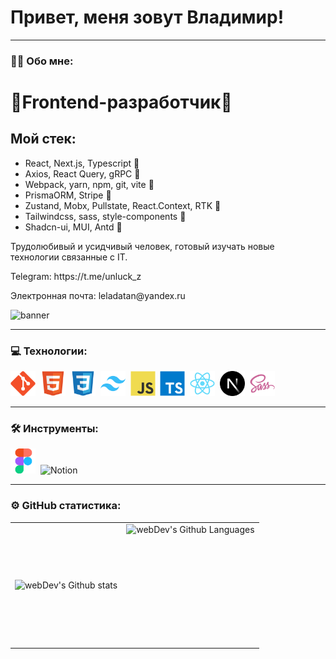 # Привет, меня зовут Владимир!

---

### :man_technologist: Обо мне:

<h1>🌌Frontend-разработчик🌌</h1>

<h2>Мой стек:</h2>

<ul>
<li>
  React, Next.js, Typescript 🌠
</li>
  <li>
  Axios, React Query, gRPC 🌠
</li>
  <li>
  Webpack, yarn, npm, git, vite 🌠
</li>
  <li>
  PrismaORM, Stripe 🌠
</li>
  <li>
  Zustand, Mobx, Pullstate, React.Context, RTK 🌠
</li>
  <li>
  Tailwindcss, sass, style-components 🌠
</li>
<li>
  Shadcn-ui, MUI, Antd 🌠
</li>
</ul>

<p>
  Трудолюбивый и усидчивый человек, готовый изучать новые технологии связанные с IT.

  <p>Telegram: https://t.me/unluck_z</p>
  <p>Электронная почта: leladatan@yandex.ru</p>
</p>

<img src="https://sun9-19.userapi.com/impg/qsa5ecN1BzRqWGVt8JJ6zcdoV7GSPiypbOGLsA/gXONJkykrKk.jpg?size=2370x1000&quality=95&sign=e41736062f585023f5f0753502430c0d&type=album" title="banner" alt="banner" />

---

### 💻 Технологии:

<div>
  <img src="https://github.com/devicons/devicon/blob/master/icons/git/git-original.svg" title="git" alt="git" width="40" height="40"/>&nbsp
  <img src="https://github.com/devicons/devicon/blob/master/icons/html5/html5-original.svg" title="html5" alt="html5" width="40" height="40"/>&nbsp
  <img src="https://github.com/devicons/devicon/blob/master/icons/css3/css3-original.svg" title="css" alt="css" width="40" height="40"/>&nbsp
  <img src="https://github.com/devicons/devicon/blob/master/icons/tailwindcss/tailwindcss-original.svg" title="tailwindcss" alt="tailwindcss" width="40" height="40"/>&nbsp
  <img src="https://github.com/devicons/devicon/blob/master/icons/javascript/javascript-original.svg" title="javascript" alt="javascript" width="40" height="40"/>&nbsp
  <img src="https://github.com/devicons/devicon/blob/master/icons/typescript/typescript-original.svg" title="typescript" alt="typescript" width="40" height="40"/>&nbsp
  <img src="https://github.com/devicons/devicon/blob/master/icons/react/react-original.svg" title="reactjs" alt="reactjs" width="40" height="40"/>&nbsp
  <img src="https://github.com/devicons/devicon/blob/master/icons/nextjs/nextjs-original.svg" title="nextjs" alt="nextjs" width="40" height="40"/>&nbsp
  <img src="https://github.com/devicons/devicon/blob/master/icons/sass/sass-original.svg" title="sass/scss" alt="sass/scss" width="40" height="40"/>&nbsp;
</div>

---

### 🛠 Инструменты:

<div>
  <img src="https://github.com/devicons/devicon/blob/master/icons/figma/figma-original.svg" title="figma" alt="figma" width="40" height="40"/>&nbsp;
  <img src="https://upload.wikimedia.org/wikipedia/commons/e/e9/Notion-logo.svg" title="Notion" alt="Notion" width="40" height="40"/>&nbsp;
</div>

---

### ⚙️ GitHub статистика:

<table>
  <tr>
    <td>
      <img align="left" src="http://github-readme-streak-stats.herokuapp.com?user=Leladatan&theme=dark&background=000000" alt="webDev's Github stats" />
    </td>
    <td>
      <img height="195px" align="right" alt="webDev's Github Languages" src="https://github-readme-stats-sigma-five.vercel.app/api/top-langs/?username=Leladatan&layout=compact&theme=vision-friendly-dark" />
    </td>
  </tr>
</table>
